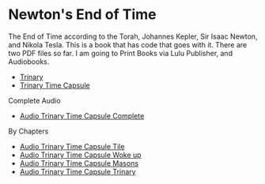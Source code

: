 # Newton's End of Time

The End of Time according to the Torah, Johannes Kepler, Sir Isaac Newton, and Nikola Tesla.
This is a book that has code that goes with it.
There are two PDF files so far. I am going to Print Books via Lulu Publisher, and Audiobooks.

* [Trinary](https://github.com/Light-Wizzard/End-of-Time/blob/main/books/Trinary.pdf)
* [Trinary Time Capsule](https://github.com/Light-Wizzard/End-of-Time/blob/main/books/TrinaryTimeCapsule.pdf)

Complete Audio
* [Audio Trinary Time Capsule Complete](http://lightwizzard.com/audiobooks/TrinaryTimeCapsule/Trianry.Time.Capsule.mp3)

By Chapters
* [Audio Trinary Time Capsule Tile](http://lightwizzard.com/audiobooks/TrinaryTimeCapsule/Title.mp3)
* [Audio Trinary Time Capsule Woke up](http://lightwizzard.com/audiobooks/TrinaryTimeCapsule/Chapter.Wokeup.mp3)
* [Audio Trinary Time Capsule Masons](http://lightwizzard.com/audiobooks/TrinaryTimeCapsule/Chapter.Masons.mp3)
* [Audio Trinary Time Capsule Trinary](http://lightwizzard.com/audiobooks/TrinaryTimeCapsule/Chapter.Trianry.mp3)


